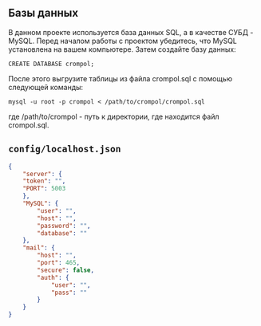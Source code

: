 ## Базы данных
В данном проекте используется база данных SQL, а в качестве СУБД - MySQL. Перед началом работы с проектом убедитесь, что MySQL установлена на вашем компьютере. Затем создайте базу данных:

```CREATE DATABASE crompol;```

После этого выгрузите таблицы из файла crompol.sql с помощью следующей команды:

```mysql -u root -p crompol < /path/to/crompol/crompol.sql```

где /path/to/crompol - путь к директории, где находится файл crompol.sql.

## ```config/localhost.json```

```json
{
    "server": {
    "token": "",
    "PORT": 5003
    },
    "MySQL": {
        "user": "",
        "host": "",
        "password": "",
        "database": ""
    }, 
    "mail": {
        "host": "",
        "port": 465,
        "secure": false,
        "auth": {
            "user": "",
            "pass": ""
        }
    }
}
```
